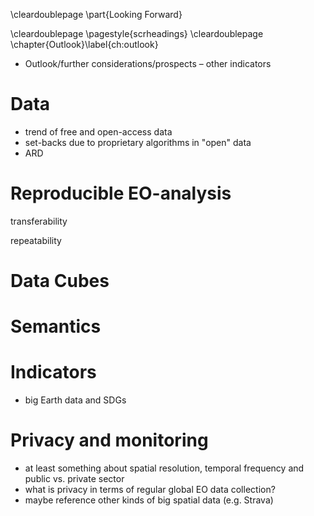 \cleardoublepage
\part{Looking Forward}

\cleardoublepage
\pagestyle{scrheadings}
\cleardoublepage
\chapter{Outlook}\label{ch:outlook}

- Outlook/further considerations/prospects – other indicators

# Data

- trend of free and open-access data
- set-backs due to proprietary algorithms in "open" data
- ARD

# Reproducible EO-analysis

transferability

repeatability



# Data Cubes

# Semantics

# Indicators

- big Earth data and SDGs

# Privacy and monitoring

- at least something about spatial resolution, temporal frequency and public vs. private sector
- what is privacy in terms of regular global EO data collection?
- maybe reference other kinds of big spatial data (e.g. Strava)
